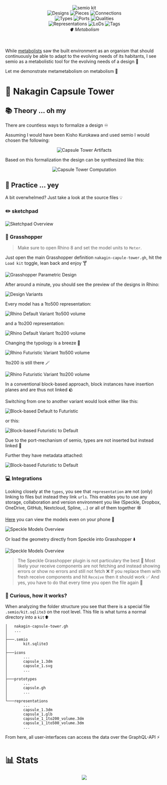 <p align="center">
    <picture>
        <source media="(prefers-color-scheme: dark)" srcset="https://raw.githubusercontent.com/usalu/semio/r24.11-1/logo/kit-horizontal-dark.svg">
        <source media="(prefers-color-scheme: light)" srcset="https://raw.githubusercontent.com/usalu/semio/r24.11-1/logo/kit-horizontal.svg">
        <img alt="semio kit" href="https://github.com/usalu/semio/" src="https://raw.githubusercontent.com/usalu/semio/r24.11-1/logo/kit-horizontal.svg">
    </picture>
    <br/>
    <a><img src="https://raw.githubusercontent.com/usalu/semio/r24.11-1/examples/metabolism/badges/designs.svg" alt="Designs"></a>
    <a><img src="https://raw.githubusercontent.com/usalu/semio/r24.11-1/examples/metabolism/badges/pieces.svg" alt="Pieces"></a>
    <a><img src="https://raw.githubusercontent.com/usalu/semio/r24.11-1/examples/metabolism/badges/connections.svg" alt="Connections"></a>
    <br/>
    <a><img src="https://raw.githubusercontent.com/usalu/semio/r24.11-1/examples/metabolism/badges/types.svg" alt="Types"></a>
    <a><img src="https://raw.githubusercontent.com/usalu/semio/r24.11-1/examples/metabolism/badges/ports.svg" alt="Ports"></a>
    <a><img src="https://raw.githubusercontent.com/usalu/semio/r24.11-1/examples/metabolism/badges/qualities.svg" alt="Qualities"></a>
    <br/>
    <a><img src="https://raw.githubusercontent.com/usalu/semio/r24.11-1/examples/metabolism/badges/representations.svg" alt="Representations"></a>
    <a><img src="https://raw.githubusercontent.com/usalu/semio/r24.11-1/examples/metabolism/badges/lods.svg" alt="LoDs"></a>
    <a><img src="https://raw.githubusercontent.com/usalu/semio/r24.11-1/examples/metabolism/badges/tags.svg" alt="Tags"></a>
    <br/>
    <i>🫀 Metabolism</i>
</p>
<br/>

While [metabolists](<https://en.wikipedia.org/wiki/Metabolism_(architecture)>) saw the built environment as an organism that should continuously be able to adapt to the evolving needs of its habitants, I see semio as a metabolistic tool for the evolving needs of a design 🔀

Let me demonstrate metametabolism on metabolism 🤯

# 🗼 Nakagin Capsule Tower

## 📚 Theory ... oh my

There are countless ways to formalize a design ♾️

Assuming I would have been Kisho Kurokawa and used semio I would chosen the following:

<p align="center">
    <picture>
        <source media="(prefers-color-scheme: dark)" srcset="https://raw.githubusercontent.com/usalu/semio/r24.11-1/examples/metabolism/docs/artifacts-dark.svg">
        <source media="(prefers-color-scheme: light)" srcset="https://raw.githubusercontent.com/usalu/semio/r24.11-1/examples/metabolism/docs/artifacts.svg">
        <img alt="Capsule Tower Artifacts" src="https://raw.githubusercontent.com/usalu/semio/r24.11-1/examples/metabolism/docs/artifacts.svg">
    </picture>
</p>

Based on this formalization the design can be synthesized like this:

<p align="center">
    <picture>
        <source media="(prefers-color-scheme: dark)" srcset="https://raw.githubusercontent.com/usalu/semio/r24.11-1/examples/metabolism/docs/computation-dark.svg">
        <source media="(prefers-color-scheme: light)" srcset="https://raw.githubusercontent.com/usalu/semio/r24.11-1/examples/metabolism/docs/computation.svg">
        <img alt="Capsule Tower Computation" src="https://raw.githubusercontent.com/usalu/semio/r24.11-1/examples/metabolism/docs/computation.svg">
    </picture>
</p>

## 🔨 Practice ... yey

A bit overwhelmed? Just take a look at the source files 💡

### ✏️ sketchpad

![Sketchpad Overview](https://raw.githubusercontent.com/usalu/semio/r24.11-1/examples/metabolism/docs/sketchpad-overview.png)

### 🦗 Grasshopper

> Make sure to open Rhino 8 and set the model units to `Meter`.

Just open the main Grasshopper definition `nakagin-capule-tower.gh`, hit the `Load kit` toggle, lean back and enjoy 🍸

![Grasshopper Parametric Design](https://raw.githubusercontent.com/usalu/semio/r24.11-1/examples/metabolism/docs/grasshopper-definition.png)

After around a minute, you should see the preview of the designs in Rhino:

![Design Variants](https://raw.githubusercontent.com/usalu/semio/r24.11-1/examples/metabolism/docs/design-variants-rhino.png)

Every model has a 1to500 representation:

![Rhino Default Variant 1to500 volume](https://raw.githubusercontent.com/usalu/semio/r24.11-1/examples/metabolism/docs/rhino-default-variant-1to500-volume.png)

and a 1to200 representation:

![Rhino Default Variant 1to200 volume](https://raw.githubusercontent.com/usalu/semio/r24.11-1/examples/metabolism/docs/rhino-default-variant-1to200-volume.png)

Changing the typology is a breeze 🔁

![Rhino Futuristic Variant 1to500 volume](https://raw.githubusercontent.com/usalu/semio/r24.11-1/examples/metabolism/docs/rhino-futuristic-variant-1to500-volume.png)

1to200 is still there 🪄

![Rhino Futuristic Variant 1to200 volume](https://raw.githubusercontent.com/usalu/semio/r24.11-1/examples/metabolism/docs/rhino-futuristic-variant-1to200-volume.png)

In a conventional block-based approach, block instances have insertion planes and are thus not linked 🪨

Switching from one to another variant would look either like this:

![Block-based Default to Futuristic](https://raw.githubusercontent.com/usalu/semio/r24.11-1/examples/metabolism/docs/block-based-default-to-futuristic.png)

or this:

![Block-based Futuristic to Default](https://raw.githubusercontent.com/usalu/semio/r24.11-1/examples/metabolism/docs/block-based-futuristic-to-default.png)

Due to the port-mechanism of semio, types are not inserted but instead linked 🔗

Further they have metadata attached:

![Block-based Futuristic to Default](https://raw.githubusercontent.com/usalu/semio/r24.11-1/examples/metabolism/docs/rhino-default-variant-metrics.png)

### 💻 Integrations

Looking closely at the `types`, you see that `representation` are not (only) linking to files but instead they link `urls`. This enables you to use any storage, collaboration and version environment you like (Speckle, Dropbox, OneDrive, GitHub, Nextcloud, Spline, ...) or all of them together 🕸️

[Here](https://app.speckle.systems/projects/e7de1a2f8f) you can view the models even on your phone 📱

![Speckle Models Overview](https://raw.githubusercontent.com/usalu/semio/r24.11-1/examples/metabolism/docs/speckle-models-overview.png)

Or load the geometry directly from Speckle into Grasshopper ⬇️

![Speckle Models Overview](https://raw.githubusercontent.com/usalu/semio/r24.11-1/examples/metabolism/docs/grasshopper-speckle.png)

> The Speckle Grasshopper plugin is not particulary the best 🥴 Most likely your receive components are not fetching and instead showing errors or show no errors and still not fetch ❌ If you replace them with fresh receive components and hit `Receive` then it should work ✅ And yes, you have to do that every time you open the file again 🥵

### 🤔 Curious, how it works?

When analyzing the folder structure you see that there is a special file `.semio/kit.sqlite3` on the root level. This file is what turns a normal directory into a `kit`⬆️

```
│   nakagin-capsule-tower.gh
│   ...
│
├───.semio
│       kit.sqlite3
│
├───icons
│       ...
│       capsule_1.3dm
│       capsule_1.svg
│       ...
│
├───prototypes
│       ...
│       capsule.gh
│       ...
│
└───representations
        ...
        capsule_1.3dm
        capsule_1.glb
        capsule_1_1to200_volume.3dm
        capsule_1_1to500_volume.3dm
        ...
```

From here, all user-interfaces can access the data over the GraphQL-API ⚡

# 📊 Stats

<p align="center">
    <a href="https://github.com/usalu/semio/blob/main/examples/metabolism/README.md"><img src="https://hits.seeyoufarm.com/api/count/incr/badge.svg?url=https%3A%2F%2Fgithub.com%2Fusalu%2Fsemio%2Fblob%2Fmain%2Fexamples%2Fmetabolism%2FREADME.md&count_bg=%23FF344F&title_bg=%23555555&icon=&icon_color=%23E7E7E7&title=visits&edge_flat=true"/></a>
</p>
